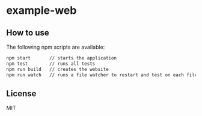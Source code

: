 # example-web

## How to use

The following npm scripts are available:

~~~ sh
npm start       // starts the application
npm test        // runs all tests
npm run build   // creates the website
npm run watch   // runs a file watcher to restart and test on each file change
~~~

## License

MIT
